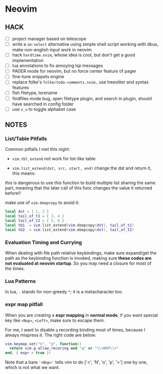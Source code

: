 # Neovim

## HACK

- [ ] project manager based on telescope
- [ ] write a `im-select` alternative using simple shell script working with dbus, make non-english input work in neovim
- [ ] hack `hardtime.nvim`, whose idea is cool, but don't get a good implementation
- [ ] lua annotations to fix annoying lsp messages
- [ ] PAGER mode for neovim, but no force center feature of pager
- [ ] fine-tune snippets engine
- [ ] replace folke's `folke/todo-comments.nvim,` use treesitter and syntax features
- [ ] fish filetype, tsrename
- [ ] findfiles mode bug, open filetype plugin, and search in plugin, should have searched in config folder
- [ ] use `x_u` to toggle alphabet case

## NOTES

### List/Table Pitfalls

Common pitfalls I met this night:

- `vim.tbl_extend` not work for list-like table

- `vim.list_extend(dst, src, start, end)` change the dst and return it, this means:

this is dangerous to use this function to build multiple list sharing the same part, meaning that the later call of this func changes the value it returned before!!

make use of `vim.deepcopy` to avoid it:

```lua
local dst = { 1, 2 }
local tail_of_t1 = { 3, 4 }
local tail_of_t2 = { 5, 6 }
local tb1  = vim.list_extend(vim.deepcopy(dst), tail_of_t1)
local tb2  = vim.list_extend(vim.deepcopy(dst), tail_of_t2)
```

### Evaluation Timing and Currying

When dealing with file path relative keybindings, make sure expand/get the path as the keybinding function is invoked, making sure **these codes are not evaluated at neovim startup**. So you may need a closure for most of the times.

### Lua Patterns

In lua, `-` stands for non-greedy `*`; it is a metacharacter too.

### expr map pitfall

When you are creating a __expr mapping__ in __normal mode__, if you want special key like `<Nop>`, `<Left>`, make sure to escape them.

For me, I want to disable `q` recording binding most of times, because I always mispress it. The right code are below:

```lua
vim.keymap.set("n", "q", function()
  return vim.g.allow_recoring and "q" or "\\<NOP\\>"
end, { expr = true })
```

Note that a bare `'<Nop>'` tells vim to do ['<', 'N', 'o', 'p', '>'] one by one, which is not what we want.
